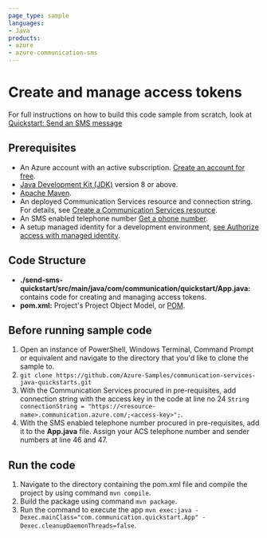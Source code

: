 ```yaml
---
page_type: sample
languages:
- Java
products:
- azure
- azure-communication-sms
---
```



# Create and manage access tokens

For full instructions on how to build this code sample from scratch, look at [Quickstart: Send an SMS message](https://docs.microsoft.com/en-us/azure/communication-services/quickstarts/telephony-sms/send?pivots=programming-language-java)

## Prerequisites

- An Azure account with an active subscription. [Create an account for free](https://azure.microsoft.com/free/?WT.mc_id=A261C142F). 
- [Java Development Kit (JDK)](https://docs.microsoft.com/en-us/azure/developer/java/fundamentals/java-jdk-install) version 8 or above.
- [Apache Maven](https://maven.apache.org/download.cgi).
- An deployed Communication Services resource and connection string. For details, see [Create a Communication Services resource](https://docs.microsoft.com/azure/communication-services/quickstarts/create-communication-resource).
- An SMS enabled telephone number [Get a phone number](https://docs.microsoft.com/en-us/azure/communication-services/quickstarts/telephony-sms/get-phone-number).
- A setup managed identity for a development environment, [see Authorize access with managed identity](https://docs.microsoft.com/en-us/azure/communication-services/quickstarts/managed-identity-from-cli).
## Code Structure

- **./send-sms-quickstart/src/main/java/com/communication/quickstart/App.java:** contains code for creating and managing access tokens.
- **pom.xml:** Project's Project Object Model, or [POM](https://maven.apache.org/guides/introduction/introduction-to-the-pom.html).

## Before running sample code

1. Open an instance of PowerShell, Windows Terminal, Command Prompt or equivalent and navigate to the directory that you'd like to clone the sample to.
2. `git clone https://github.com/Azure-Samples/communication-services-java-quickstarts.git`
3.  With the Communication Services procured in pre-requisites, add connection string with the access key in the code at line no 24
    ```String connectionString = "https://<resource-name>.communication.azure.com/;<access-key>";```.
4.  With the SMS enabled telephone number procured in pre-requisites, add it to the **App.java** file. Assign your ACS telephone number and sender numbers at line 46 and 47.

## Run the code

1. Navigate to the directory containing the pom.xml file and compile the project by using command `mvn compile`.
2. Build the package using command `mvn package`.
3. Run the command to execute the app `mvn exec:java -Dexec.mainClass="com.communication.quickstart.App" -Dexec.cleanupDaemonThreads=false`.
